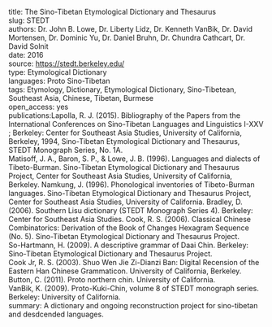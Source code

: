 title: The Sino-Tibetan Etymological Dictionary and Thesaurus  
slug: STEDT  
authors: Dr. John B. Lowe, Dr. Liberty Lidz, Dr. Kenneth VanBik, Dr. David Mortensen, Dr. Dominic Yu, Dr. Daniel Bruhn, Dr. Chundra Cathcart, Dr. David Solnit  
date: 2016  
source: https://stedt.berkeley.edu/  
type: Etymological Dictionary  
languages: Proto Sino-Tibetan  
tags: Etymology, Dictionary, Etymological Dictionary, Sino-Tibetean, Southeast Asia, Chinese, Tibetan, Burmese  
open_access: yes  
publications:Lapolla, R. J. (2015). Bibliography of the Papers from the International Conferences on Sino-Tibetan Languages and Linguistics I-XXV ; Berkeley: Center for Southeast Asia Studies, University of California, Berkeley, 1994, Sino-Tibetan Etymological Dictionary and Thesaurus, STEDT Monograph Series, No. 1A.  
Matisoff, J. A., Baron, S. P., & Lowe, J. B. (1996). Languages and dialects of Tibeto-Burman. Sino-Tibetan Etymological Dictionary and Thesaurus Project, Center for Southeast Asia Studies, University of California, Berkeley.
Namkung, J. (1996). Phonological inventories of Tibeto-Burman languages. Sino-Tibetan Etymological Dictionary and Thesaurus Project, Center for Southeast Asia Studies, University of California.
Bradley, D. (2006). Southern Lisu dictionary (STEDT Monograph Series 4). Berkeley: Center for Southeast Asia Studies.
Cook, R. S. (2006). Classical Chinese Combinatorics: Derivation of the Book of Changes Hexagram Sequence (No. 5). Sino-Tibetan Etymological Dictionary and Thesaurus Project.  
So-Hartmann, H. (2009). A descriptive grammar of Daai Chin. Berkeley: Sino-Tibetan Etymological Dictionary and Thesaurus Project.  
Cook Jr, R. S. (2003). Shuo Wen Jie Zi-Dianzi Ban: Digital Recension of the Eastern Han Chinese Grammaticon. University of California, Berkeley.
Button, C. (2011). Proto northern chin. University of California.  
VanBik, K. (2009). Proto-Kuki-Chin, volume 8 of STEDT monograph series. Berkeley: University of California.  
summary: A dictionary and ongoing reconstruction project for sino-tibetan and desdcended languages.
